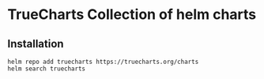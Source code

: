 # TrueCharts Collection of helm charts

## Installation

```console
helm repo add truecharts https://truecharts.org/charts
helm search truecharts
```

